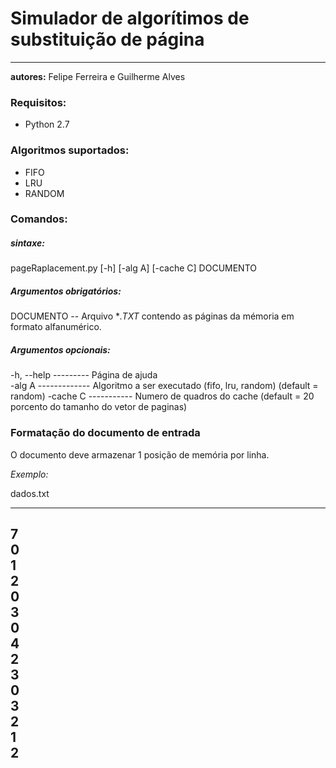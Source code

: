 # Simulador de algorítimos de substituição de página
---
**autores:** Felipe Ferreira e Guilherme Alves
  
  
  ### Requisitos:
  + Python 2.7
 

### Algoritmos suportados:
+ FIFO
+ LRU
+ RANDOM

### Comandos:

##### sintaxe:
pageRaplacement.py [-h] [-alg A] [-cache C] DOCUMENTO

##### Argumentos obrigatórios:
  DOCUMENTO  --  Arquivo **.TXT* contendo as páginas da mémoria em formato alfanumérico.

##### Argumentos opcionais:  
  -h, --help --------- Página de ajuda  
  -alg A ------------- Algoritmo a ser executado (fifo, lru, random) (default = random)
  -cache C ----------- Numero de quadros do cache (default = 20 porcento do tamanho do vetor de paginas)
  
### Formatação do documento de entrada
O documento deve armazenar 1 posição de memória por linha.  
  
  *Exemplo:*

dados.txt  

---
7  
0  
1  
2  
0  
3  
0  
4  
2  
3  
0  
3  
2  
1  
2  
---